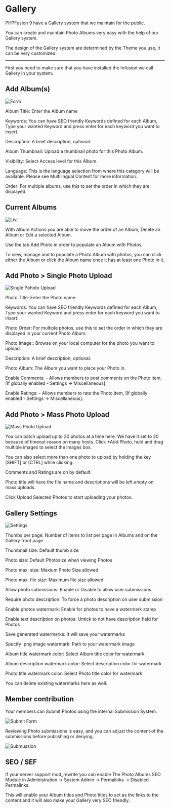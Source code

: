 # Gallery

PHPFusion 9 have a Gallery system that we maintain for the public.

You can create and maintain Photo Albums very easy with the help of our Gallery system.

The design of the Gallery system are determined by the Theme you use, it can be very customized.

---

First you need to make sure that you have installed the Infusion we call Gallery in your system.

## Add Album(s)

![Form](../../assets/content_admin/gallery/form.png)

Album Title: Enter the Album name

Keywords: You can have SEO friendly Keywords defined for each Album, Type your wanted Keyword and press enter for each keyword you want to insert.

Description: A brief description, optional.

Album Thumbnail: Upload a thumbnail photo for this Photo Album.

Visibility: Select Access level for this Album.

Language: This is the language selection from where this category will be available. Please see Multilingual Content for more information.

Order: For multiple albums, use this to set the order in which they are displayed.

## Current Albums

![List](../../assets/content_admin/gallery/list.png)

With Album Actions you are able to move the order of an Album, Delete an Album or Edit a selected Album.

Use the tab Add Photo in order to populate an Album with Photos.

To view, manage and to populate a Photo Album with photos, you can click either the Album or click the Album name once it has at least one Photo in it.

## Add Photo > Single Photo Upload

![Single Pohoto Upload](../../assets/content_admin/gallery/singlephotoupload.png)

Photo Title: Enter the Photo name.

Keywords: You can have SEO friendly Keywords defined for each Album, Type your wanted Keyword and press enter for each keyword you want to insert.

Photo Order: For multiple photos, use this to set the order in which they are displayed in your current Photo Album.

Photo Image:: Browse on your local computer for the photo you want to upload.

Description: A brief description, optional.

Photo Album: The Album you want to place your Photo in.

Enable Comments: - Allows members to post comments on the Photo item, [If globally enabled - Settings -> Miscellaneous].

Enable Ratings: - Allows members to rate the Photo item, [If globally enabled - Settings -> Miscellaneous].

## Add Photo > Mass Photo Upload

![Mass Photo Upload](../../assets/content_admin/gallery/massphotoupload.png)

You can batch upload up to 20 photos at a time here. We have it set to 20 because of timeout reason on many hosts. Click +Add Photo, hold and drag multiple images to select the images box.

You can also select more than one photo to upload by holding the key [SHIFT] or [CTRL] while clicking.

Comments and Ratings are on by default.

Photo title will have the file name and descriptions will be left empty on mass uploads.

Click Upload Selected Photos to start uploading your photos.

## Gallery Settings

![Settings](../../assets/content_admin/gallery/settings.png)

Thumbs per page: Number of items to list per page in Albums and on the Gallery front page

Thumbnail size: Default thumb size

Photo size: Default Photosize when viewing Photos

Photo max. size: Maxium Photo Size allowed

Photo max. file size: Maximum file size allowed

Allow photo submissions: Enable or Disable to allow user submissions

Require photo description: To force a photo description on user submission

Enable photos watermark: Enable for photos to have a watermark stamp

Enable text description on photos: Untick to not have description field for Photos

Save generated watermarks: It will save your watermarks

Specify .png image watermark: Path to your watermark image

Album title watermark color: Select Album title color for watermark

Album description watermark color: Select description color for watermark

Photo title watermark color: Select Photo title color for watermark

You can delete existing watermarks here as well.

## Member contribution

Your members can Submit Photos using the internal Submission System.

![Submit Form](../../assets/content_admin/gallery/submit_form.png)

Reviewing Photo submissions is easy, and you can adjust the content of the submissions before publishing or denying.

![Submussion](../../assets/content_admin/gallery/submission.png)

## SEO / SEF

If your server support mod_rewrite you can enable The Photo Albums SEO Module in Administration -> System Admin -> Permalinks -> Disabled Permalinks.

This will enable your Album titles and Photo titles to act as the links to the content and it will also make your Gallery very SEO friendly.
